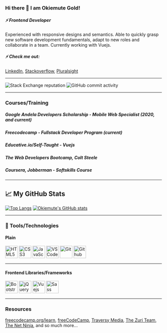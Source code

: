 ### Hi there 👋 I am Okiemute Gold!
##### ⚡ Frontend Developer
Experienced with responsive designs and semantics. Able to quickly grasp new software development fundamentals, adapt to new roles and collaborate in a team.
Currently working with Vuejs.

##### ⚡ Check me out:
<a href="https://www.linkedin.com/in/okiemute-gold">LinkedIn</a>,    <!-- <a href="https://twitter.com/okiemute_gold">Twitter</a>,  -->   <a href="https://stackoverflow.com/users/14235396/okiemute-gold">Stackoverflow</a>,   <a href="https://app.pluralsight.com/profile/okiemute-gold">Pluralsight</a>

-------
![Stack Exchange reputation](https://img.shields.io/stackexchange/stackoverflow/r/14235396)
![GitHub commit activity](https://img.shields.io/github/commit-activity/w/OkiemuteGold/OkiemuteGold)

-------
### Courses/Training
<!-- ##### Zuri Backend Training - Nodejs (current) -->
##### Google Andela Developers Scholarship - Mobile Web Specialist (2020, and current)
##### Freecodecamp - Fullstack Developer Program (current)
##### Educative.io/Self-Taught - Vuejs
##### The Web Developers Bootcamp, Colt Steele
##### Coursera, Jobberman - Softskills Course

-------
## &#x1f4c8; My GitHub Stats

[![Top Langs](https://github-readme-stats.vercel.app/api/top-langs/?username=OkiemuteGold&hide=java,html,css&theme=radical)](https://github.com/anuraghazra/github-readme-stats)   [![Okiemute's GitHub stats](https://github-readme-stats.vercel.app/api?username=OkiemuteGold&theme=radical)](https://github.com/anuraghazra/github-readme-stats)

-------
### 🧰 Tools/Technologies
#### Plain
<img src="https://cdn.worldvectorlogo.com/logos/html5.svg" alt="HTML5" width="40" height="40" title="HTML5">   <img src="https://cdn.worldvectorlogo.com/logos/css-5.svg" alt="CSS3" width="40" height="40" title="CSS3">   <img src="https://cdn.worldvectorlogo.com/logos/logo-javascript.svg" alt="JavaScript" width="40" height="40" title="JavaScript">   <img src="https://cdn.worldvectorlogo.com/logos/visual-studio-code-1.svg" alt="VS Code" width="40" height="40" title="VS Code">   <img src="https://cdn.worldvectorlogo.com/logos/git-icon.svg" alt="Git" width="40" height="40" title="Git">   <img src="https://cdn.worldvectorlogo.com/logos/github-icon-1.svg" alt="Github" width="40" height="40" title="Github">

-------
#### Frontend Libraries/Frameworks
<img src="https://cdn.worldvectorlogo.com/logos/bootstrap-4.svg" alt="Bootstrap" width="40" height="40" title="Bootstrap">   <!-- <img src="https://cdn.worldvectorlogo.com/logos/tailwind-css-2.svg" alt="Tailwind CSS" width="40" height="40" title="Tailwind CSS"> -->    <img src="https://cdn.worldvectorlogo.com/logos/jquery.svg" alt="jQuery" width="40" height="40" title="jQuery">   <img src="https://cdn.worldvectorlogo.com/logos/vue-js-1.svg" alt="Vuejs" width="40" height="40" title="Vuejs">   <img src="https://cdn.worldvectorlogo.com/logos/sass-1.svg" alt="Sass" width="40" height="40" title="Sass">

<!-- #### Backend -->
<!-- <img src="https://cdn.worldvectorlogo.com/logos/nodejs.svg" alt="Nodejs" width="40" height="40" title="Nodejs"> -->
<!-- <img src="https://cdn.worldvectorlogo.com/logos/express-109.svg" alt="Expressjs" width="40" height="40" title="Expressjs"> -->
<!-- <img src="https://cdn.worldvectorlogo.com/logos/mongodb.svg" alt="MongoDB" width="40" height="40" title="MongoDB"> -->

-------
<!-- ### ✨ I’m currently learning ✨
<img src="https://cdn.worldvectorlogo.com/logos/nodejs.svg" alt="Nodejs" width="50" height="50" title="Nodejs">   <img src="https://cdn.worldvectorlogo.com/logos/express-109.svg" alt="Expressjs" width="50" height="50" title="Expressjs">   <img src="https://cdn.worldvectorlogo.com/logos/mongodb.svg" alt="MongoDB" width="50" height="50" title="MongoDB">  -->

### Resources
<a href ="https://www.freecodecamp.org/learn">freecodecamp.org/learn</a>,   <a href ="https://www.youtube.com/channel/UC8butISFwT-Wl7EV0hUK0BQ">freeCodeCamp</a>,   <a href ="https://www.youtube.com/channel/UC29ju8bIPH5as8OGnQzwJyA">Traversy Media</a>,   <a href ="https://www.youtube.com/channel/UCCZYGgIn2X1I8mortBJ5UUw">The Zuri Team</a>,   <a href ="https://www.youtube.com/channel/UCW5YeuERMmlnqo4oq8vwUpg">The Net Ninja</a>,   and so much more...

<!--
**OkiemuteGold/OkiemuteGold** is a ✨ _special_ ✨ repository because its `README.md` (this file) appears on your GitHub profile.

Here are some ideas to get you started:

- 🔭 I’m currently working on ...
- 🌱 I’m currently learning ...
- 👯 I’m looking to collaborate on ...
- 🤔 I’m looking for help with ...
- 💬 Ask me about ...
- 📫 How to reach me: ...
- 😄 Pronouns: ...
- ⚡ Fun fact: ...
-->
